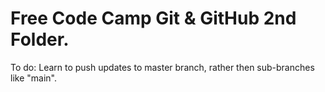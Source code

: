 # Free Code Camp Git & GitHub 2nd Folder.  

To do:  Learn to push updates to master branch, rather then sub-branches like "main".

        
